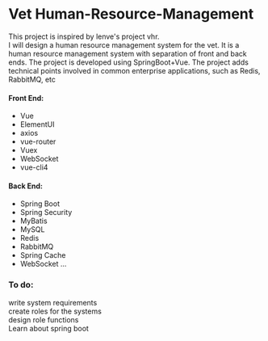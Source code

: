 # Vet Human-Resource-Management
This project is inspired by lenve's project vhr.  
I will design a human resource management system for the vet.
It is a human resource management system with separation of front and back ends. The project is developed using SpringBoot+Vue. The project adds technical points involved in common enterprise applications, such as Redis, RabbitMQ, etc

#### Front End:
- Vue
- ElementUI
- axios
- vue-router
- Vuex
- WebSocket
- vue-cli4

#### Back End:
- Spring Boot
- Spring Security
- MyBatis
- MySQL
- Redis
- RabbitMQ
- Spring Cache
- WebSocket
...
### To do:
write system requirements  
create roles for the systems  
design role functions  
Learn about spring boot

